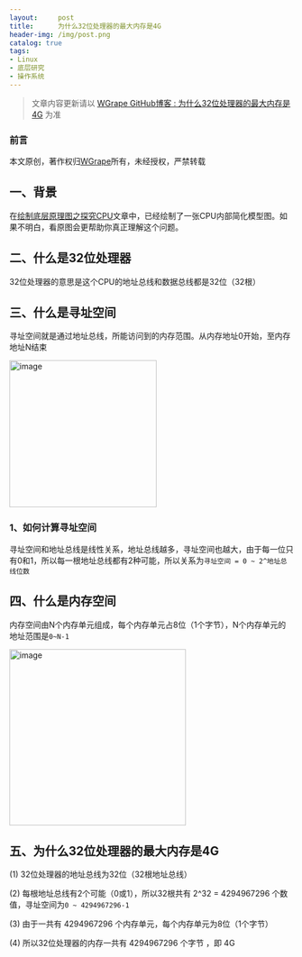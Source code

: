 ```yaml
---
layout:     post
title:      为什么32位处理器的最大内存是4G
header-img: /img/post.png
catalog: true
tags:
- Linux
- 底层研究
- 操作系统
---
```


> 文章内容更新请以 [WGrape GitHub博客 : 为什么32位处理器的最大内存是4G](https://github.com/WGrape/Blog/issues/247) 为准

### 前言
本文原创，著作权归[WGrape](https://github.com/WGrape)所有，未经授权，严禁转载

## 一、背景
在[绘制底层原理图之探究CPU](https://github.com/WGrape/Blog/issues/240)文章中，已经绘制了一张CPU内部简化模型图。如果不明白，看原图会更帮助你真正理解这个问题。

## 二、什么是32位处理器
32位处理器的意思是这个CPU的地址总线和数据总线都是32位（32根）

## 三、什么是寻址空间
寻址空间就是通过地址总线，所能访问到的内存范围。从内存地址0开始，至内存地址N结束

<img width="261" alt="image" src="https://user-images.githubusercontent.com/35942268/183464973-b6646400-ba33-4c38-a382-fbc941176269.png">

### 1、如何计算寻址空间
寻址空间和地址总线是线性关系，地址总线越多，寻址空间也越大，由于每一位只有0和1，所以每一根地址总线都有2种可能，所以关系为```寻址空间 = 0 ~ 2^地址总线位数```

## 四、什么是内存空间
内存空间由N个内存单元组成，每个内存单元占8位（1个字节），N个内存单元的地址范围是```0~N-1```

<img width="313" alt="image" src="https://user-images.githubusercontent.com/35942268/183465025-316c1ce8-f4a8-4fcc-9b14-05e19986db55.png">

## 五、为什么32位处理器的最大内存是4G
(1) 32位处理器的地址总线为32位（32根地址总线）

(2) 每根地址总线有2个可能（0或1），所以32根共有 2^32 = 4294967296 个数值，寻址空间为```0 ~ 4294967296-1```

(3) 由于一共有 4294967296 个内存单元，每个内存单元为8位（1个字节）

(4) 所以32位处理器的内存一共有 4294967296 个字节 ，即 4G 
